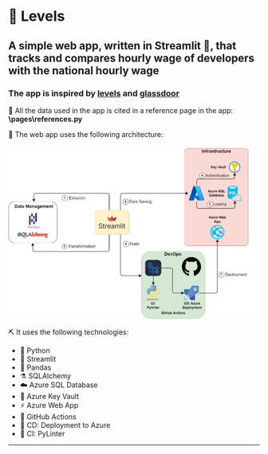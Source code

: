 # 💸 Levels

## A simple web app, written in Streamlit 🎈, that tracks and compares hourly wage of developers with the national hourly wage

### The app is inspired by [levels](levels.fyi) and [glassdoor](glassdoor.com)

📖 All the data used in the app is cited in a reference page in the app: **\pages\references.py**

🧱 The web app uses the following architecture:

![archtecture](/resources/Archtecture_NBG.drawio.png)


⛏️ It uses the following technologies:

- 🐍 Python
- 🎈 Streamlit
- 🐼 Pandas
- ⚗️ SQLAlchemy
- ☁️ Azure SQL Database
- 🔑 Azure Key Vault
- ⚡ Azure Web App
- 🎯 GitHub Actions
- 🐳 CD: Deployment to Azure
- 🧹 CI: PyLinter

---
 